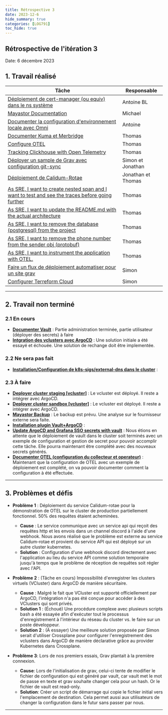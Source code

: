 ```yaml
---
title: Rétrospective 3
date: 2023-12-6
hide_summary: true
categories: [LOG791]
toc_hide: true
---
```

## Rétrospective de l'itération 3

Date: 6 décembre 2023

## 1. Travail réalisé

| Tâche                                                                                                                                                          | Responsable        |
| -------------------------------------------------------------------------------------------------------------------------------------------------------------- | ------------------ |
| [Déploiement de cert-manager (ou equiv) dans le ns système](https://github.com/ClubCedille/Plateforme-Cedille/issues/26)                                       | Antoine BL         |
| [Mayastor Documentation](https://github.com/ClubCedille/Plateforme-Cedille/issues/24)                                                                          | Michael            |
| [Documenter la configuration d'environnement locale avec Omni](https://github.com/ClubCedille/Plateforme-Cedille/issues/19)                                    | Antoine            |
| [Documenter Kuma et Merbridge](https://github.com/ClubCedille/Plateforme-Cedille/issues/29)                                                                    | Thomas             |
| [Configure OTEL](https://github.com/ClubCedille/Plateforme-Cedille/issues/60)                                                                                  | Thomas             |
| [Tracking Clickhouse with Open Telemetry](https://github.com/ClubCedille/Plateforme-Cedille/issues/63)                                                         | Thomas             |
| [Déployer un sample de Grav avec configuration git-sync](https://github.com/ClubCedille/Plateforme-Cedille/issues/97)                                          | Simon et Jonathan  |
| [Déploiement de Calidum-Rotae](https://github.com/ClubCedille/Plateforme-Cedille/issues/98)                                                                    | Jonathan et Thomas |
| [As SRE, I want to create nested span and I want to test and see the traces before going further](https://github.com/ClubCedille/Plateforme-Cedille/issues/83) | Thomas             |
| [As SRE, I want to update the README.md with the actual architecture](https://github.com/ClubCedille/Plateforme-Cedille/issues/71)                             | Thomas             |
| [As SRE, I want to remove the database (postgresql) from the project](https://github.com/ClubCedille/Plateforme-Cedille/issues/70)                             | Thomas             |
| [As SRE, I want to remove the phone number from the sender obj (protobuf)](https://github.com/ClubCedille/Plateforme-Cedille/issues/69)                        | Thomas             |
| [As SRE, I want to instrument the application with OTEL.](https://github.com/ClubCedille/Plateforme-Cedille/issues/68)                                         | Thomas             |
| [Faire un flux de déploiement automatiser pour un site grav](https://github.com/ClubCedille/Plateforme-Cedille/issues/132)                                     | Simon              |
| [Configurer Terreform Cloud](https://github.com/ClubCedille/Plateforme-Cedille/issues/133)                                                                     | Simon              |

---

## 2. Travail non terminé

### 2.1 En cours

- **[Documenter Vault](https://github.com/ClubCedille/Plateforme-Cedille/issues/69)** : Partie administration terminée, partie utilisateur (déployer des secrets) à faire
- **[Intgration des vclusters avec ArgoCD](https://github.com/ClubCedille/Plateforme-Cedille/pull/129)** : Une solution initiale a été essayé et échouée. Une solution de rechange doit être implementée.

### 2.2 Ne sera pas fait

- **[Installation/Configuration de k8s-sigs/external-dns dans le cluster](https://github.com/ClubCedille/Plateforme-Cedille/issues/35)** : 

### 2.3 À faire

- **[Deployer cluster staging [vcluster]](https://github.com/ClubCedille/Plateforme-Cedille/issues/6)** : Le vcluster est déployé. Il reste a intégrer avec ArgoCD.
- **[Deployer cluster sandbox [vcluster]](https://github.com/ClubCedille/Plateforme-Cedille/issues/7)** : Le vcluster est déployé. Il reste a intégrer avec ArgoCD.
- **[Mayastor Backup](https://github.com/ClubCedille/Plateforme-Cedille/issues/23)** : Le backup est prévu. Une analyse sur le fournisseur externe sera faite.
- **[Installation plugin Vault+ArgoCD](https://github.com/ClubCedille/Plateforme-Cedille/issues/103)** :
- **[Update ArgoCD and Grafana SSO secrets with vault](https://github.com/ClubCedille/Plateforme-Cedille/issues/110)** : Nous étions en attente que le déploiement de vault dans le cluster soit terminés avec un exemple de configuration et gestion de secret pour pouvoir accomplir cette tâche. Elle pourra maintenant être complété avec des nouveaux secrets générés.
- **[Documenter OTEL (configuration du collecteur et operateur)](https://github.com/ClubCedille/Plateforme-Cedille/issues/121)** : Maintenant que la configuration de OTEL avec un exemple de déploiement est complété, on va pouvoir documenter comment la configuration à été effectuée.

---

## 3. Problèmes et défis

- **Problème 1** : Déploiement du service Calidum-rotae pour la démonstration de OTEL sur le cluster de production partiellement fonctionnel. 50% des requêtes étaient acheminées.
  - **Cause** : Le service communique avec un service api qui reçoit des requêtes http et les envois dans un channel discord à l'aide d'une webhook. Nous avons réalisé que le problème est externe au service 
  Calidum-rotae et provient du service API qui est déployé sur un autre cluster kubernetes.
  - **Solution** : Configuration d'une webhook discord directement avec l'application au lieu du service API comme solution temporaire jusqu'à temps que le problème de réception de requêtes soit régler avec l'API.

- **Problème 2** : (Tâche en cours) Impossibilité d'enregistrer les clusters virtuels (VCluster) dans ArgoCD de manière sécuritaire.
  - **Cause** : Malgré le fait que VCluster est supporté officiellement par ArgoCD, l'intégration n'a pas été conçue pour accéder à des VClusters qui sont privés.
  - **Solution 1** : (Échoué) Une procédure complexe avec plusieurs scripts bash a été essayée afin d'exécuter tout le processus d'enregistrement à l'intérieur du réseau du cluster vs. le faire sur un poste développeur.
  - **Solution 2** : (À essayer) Une meilleure solution proposée par Simon serait d'utiliser Crossplane pour configurer l'enregistrement des vclusters dans ArgoCD de manière déclarative grâce au provider Kubernetes dans Crossplane. 

- **Problème 3**: Lors de nos premiers essais, Grav plantait à la première connexion.
  - **Cause**: Lors de l'initialisation de grav, celui-ci tente de modifier le fichier de configuration qui est généré par vault, car vault met le mot de passe en texte et grav souhaite changer cela pour un hash. Or le fichier de vault est read-only.
  - **Solution**: Créer un script de démarrage qui copie le fichier initial vers l'emplacement de destination. Cela permet aussi aux utilisateurs de changer la configuration dans le futur sans passer par nous.
  
---
